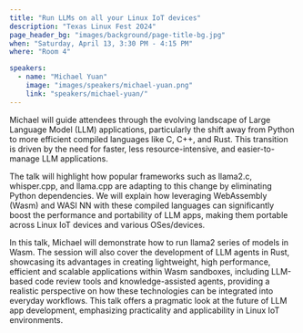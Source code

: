 ```yaml
---
title: "Run LLMs on all your Linux IoT devices"
description: "Texas Linux Fest 2024"
page_header_bg: "images/background/page-title-bg.jpg"
when: "Saturday, April 13, 3:30 PM - 4:15 PM"
where: "Room 4"

speakers:
  - name: "Michael Yuan"
    image: "images/speakers/michael-yuan.png"
    link: "speakers/michael-yuan/"
---
```


Michael will guide attendees through the evolving landscape of Large Language
Model (LLM) applications, particularly the shift away from Python to more
efficient compiled languages like C, C++, and Rust. This transition is driven
by the need for faster, less resource-intensive, and easier-to-manage LLM
applications.

The talk will highlight how popular frameworks such as llama2.c, whisper.cpp,
and llama.cpp are adapting to this change by eliminating Python dependencies.
We will explain how leveraging WebAssembly (Wasm) and WASI NN with these
compiled languages can significantly boost the performance and portability of
LLM apps, making them portable across Linux IoT devices and various
OSes/devices.

In this talk, Michael will demonstrate how to run llama2 series of models in
Wasm. The session will also cover the development of LLM agents in Rust,
showcasing its advantages in creating lightweight, high performance, efficient
and scalable applications within Wasm sandboxes, including LLM-based code
review tools and knowledge-assisted agents, providing a realistic perspective
on how these technologies can be integrated into everyday workflows. This talk
offers a pragmatic look at the future of LLM app development, emphasizing
practicality and applicability in Linux IoT environments.

